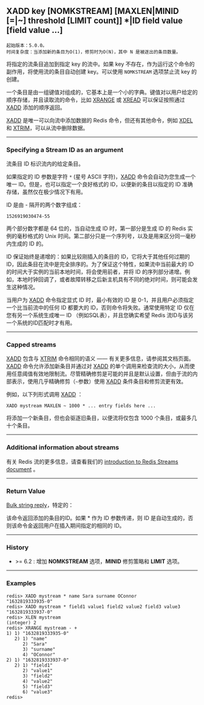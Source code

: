 ## XADD key [NOMKSTREAM] [MAXLEN|MINID [=|~] threshold [LIMIT count]] *|ID field value [field value ...]

    起始版本：5.0.0。
    时间复杂度：当添加新的条目为O(1)，修剪时为O(N)，其中 N 是被逐出的条目数量。

将指定的流条目追加到指定 key 的流中。如果 key 不存在，作为运行这个命令的副作用，将使用流的条目自动创建 key。可以使用 `NOMKSTREAM` 选项禁止流 key 的创建。

一个条目是由一组键值对组成的，它基本上是一个小的字典。键值对以用户给定的顺序存储，并且读取流的命令，比如 [XRANGE](xrange.md) 或 [XREAD](xread.md) 可以保证按照通过 [XADD](xadd.md) 添加的顺序返回。

[XADD](xadd.md) 是唯一可以向流中添加数据的 Redis 命令，但还有其他命令，例如 [XDEL](xdel.md) 和 [XTRIM](xtrim.md)，可以从流中删除数据。

---

### Specifying a Stream ID as an argument

流条目 ID 标识流内的给定条目。

如果指定的 ID 参数是字符 `*` (星号 ASCII 字符)，[XADD](xadd.md) 命令会自动为您生成一个唯一 ID。但是，也可以指定一个良好格式的 ID，以便新的条目以指定的 ID 准确存储，虽然仅在极少情况下有用。

ID 是由 - 隔开的两个数字组成：

```
1526919030474-55
```

两个部分数字都是 64 位的，当自动生成 ID 时，第一部分是生成 ID 的 Redis 实例的毫秒格式的 Unix 时间。第二部分只是一个序列号，以及是用来区分同一毫秒内生成的 ID 的。

ID 保证始终是递增的：如果比较刚插入的条目的 ID，它将大于其他任何过期的 ID，因此条目在流中是完全排序的。为了保证这个特性，如果流中当前最大的 ID 的时间大于实例的当前本地时间，将会使用前者，并将 ID 的序列部分递增。例如，本地时钟回调了，或者故障转移之后新主机具有不同的绝对时间，则可能会发生这种情况。

当用户为 [XADD](xadd.md) 命令指定显式 ID 时，最小有效的 ID 是 0-1，并且用户必须指定一个比当前流中的任何 ID 都要大的 ID，否则命令将失败。通常使用特定 ID 仅在您有另一个系统生成唯一 ID （例如SQL表），并且您确实希望 Redis 流ID与该另一个系统的ID匹配时才有用。

---

### Capped streams

[XADD](xadd.md) 包含与 [XTRIM](xtrim.md) 命令相同的语义 —— 有关更多信息，请参阅其文档页面。[XADD](xadd.md) 命令允许添加新条目并通过对 [XADD](xadd.md) 的单个调用来检查流的大小，从而使用任意阈值有效地限制流。尽管精确修剪是可能的并且是默认设置，但由于流的内部表示，使用几乎精确修剪（`~`参数）使用 [XADD](xadd.md) 条件条目和修剪流更有效。

例如，以下列形式调用 [XADD](xadd.md) ：

```
XADD mystream MAXLEN ~ 1000 * ... entry fields here ...
```

将添加一个新条目，但也会驱逐旧条目，以便流将仅包含 1000 个条目，或最多几十个条目。

---

### Additional information about streams

有关 Redis 流的更多信息，请查看我们的 [introduction to Redis Streams document](../topics/streams-intro.md) 。

---

### Return Value

[Bulk string reply](../topics/protocol.md#resp-bulk-strings)，特定的：

该命令返回添加的条目的ID。如果 * 作为 ID 参数传递，则 ID 是自动生成的，否则该命令金返回用户在插入期间指定的相同的 ID。

---

### History

- &gt;= 6.2 : 增加 **NOMKSTREAM** 选项，**MINID** 修剪策略和 **LIMIT** 选项。

---

### Examples

```
redis> XADD mystream * name Sara surname OConnor
"1632819333935-0"
redis> XADD mystream * field1 value1 field2 value2 field3 value3
"1632819333937-0"
redis> XLEN mystream
(integer) 2
redis> XRANGE mystream - +
1) 1) "1632819333935-0"
   2) 1) "name"
      2) "Sara"
      3) "surname"
      4) "OConnor"
2) 1) "1632819333937-0"
   2) 1) "field1"
      2) "value1"
      3) "field2"
      4) "value2"
      5) "field3"
      6) "value3"
redis> 
```